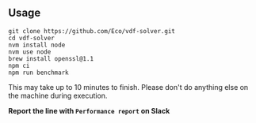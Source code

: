 ## Usage

```
git clone https://github.com/Eco/vdf-solver.git
cd vdf-solver
nvm install node
nvm use node
brew install openssl@1.1
npm ci
npm run benchmark
```
This may take up to 10 minutes to finish. Please don't do anything else on the machine during execution.

**Report the line with ```Performance report``` on Slack**
